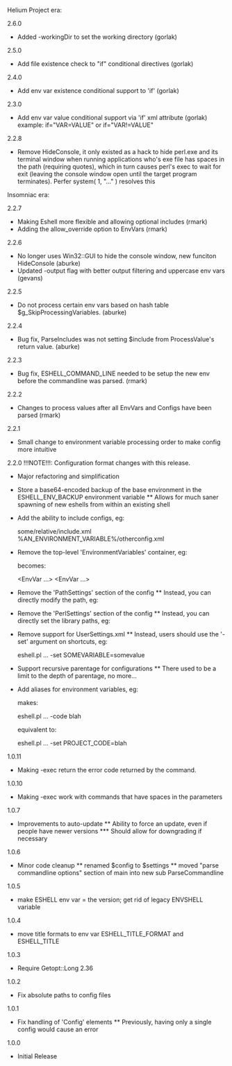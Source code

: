 Helium Project era:

2.6.0
* Added -workingDir to set the working directory (gorlak)

2.5.0
* Add file existence check to "if" conditional directives (gorlak)

2.4.0
* Add env var existence conditional support to 'if' (gorlak)

2.3.0
* Add env var value conditional support via 'if' xml attribute (gorlak)
  example: if="VAR=VALUE" or if="VAR!=VALUE"

2.2.8
* Remove HideConsole, it only existed as a hack to hide perl.exe and its terminal window when
  running applications who's exe file has spaces in the path (requiring quotes), which in turn
  causes perl's exec to wait for exit (leaving the console window open until the target program
  terminates).  Perfer system( 1, "..." ) resolves this

Insomniac era:

2.2.7
* Making Eshell more flexible and allowing optional includes (rmark)
* Adding the allow_override option to EnvVars (rmark)

2.2.6
* No longer uses Win32::GUI to hide the console window, new funciton HideConsole (aburke)
* Updated -output flag with better output filtering and uppercase env vars (gevans)

2.2.5
* Do not process certain env vars based on hash table $g_SkipProcessingVariables. (aburke)

2.2.4
* Bug fix, ParseIncludes was not setting $include from ProcessValue's return value. (aburke)

2.2.3
* Bug fix, ESHELL_COMMAND_LINE needed to be setup the new env before the commandline was parsed. (rmark)

2.2.2
* Changes to process values after all EnvVars and Configs have been parsed (rmark)

2.2.1
* Small change to environment variable processing order to make config more intuitive

2.2.0
!!!NOTE!!!: Configuration format changes with this release.

* Major refactoring and simplification

* Store a base64-encoded backup of the base environment in the ESHELL_ENV_BACKUP environment variable
** Allows for much saner spawning of new eshells from within an existing shell

* Add the ability to include configs, eg:

  <Include>some/relative/include.xml</Include>
  <Include>%AN_ENVIRONMENT_VARIABLE%/otherconfig.xml</Include>

* Remove the top-level 'EnvironmentVariables' container, eg:

  <EnvironmentVariables>
    <EnvVar ...>
    <EnvVar ...>
  </EnvironmentVariables>
  
  becomes:
  
  <EnvVar ...>
  <EnvVar ...>

* Remove the 'PathSettings' section of the config
** Instead, you can directly modify the path, eg:

  <EnvVar variableName="PATH" value="%PATH%;/some/new/path" />
  
* Remove the 'PerlSettings' section of the config
** Instead, you can directly set the library paths, eg:

  <EnvVar variableName="PERL5LIB" value="%PERL5LIB%;/some/perl/dir" />

* Remove support for UserSettings.xml
** Instead, users should use the '-set' argument on shortcuts, eg:

  eshell.pl ... -set SOMEVARIABLE=somevalue
  
* Support recursive parentage for configurations
** There used to be a limit to the depth of parentage, no more...

* Add aliases for environment variables, eg:

    <EnvironmentVariableAlias aliasName="code" envVarName="PROJECT_CODE" />
  
  makes:
  
    eshell.pl ... -code blah
    
  equivalent to:
  
    eshell.pl ... -set PROJECT_CODE=blah
  

1.0.11
* Making -exec return the error code returned by the command.

1.0.10
* Making -exec work with commands that have spaces in the parameters

1.0.7
* Improvements to auto-update
** Ability to force an update, even if people have newer versions
*** Should allow for downgrading if necessary

1.0.6
* Minor code cleanup 
** renamed $config to $settings 
** moved "parse commandline options" section of main into new sub ParseCommandline

1.0.5
* make ESHELL env var = the version; get rid of legacy ENVSHELL variable

1.0.4
* move title formats to env var ESHELL_TITLE_FORMAT and ESHELL_TITLE

1.0.3
* Require Getopt::Long 2.36

1.0.2
* Fix absolute paths to config files

1.0.1
* Fix handling of 'Config' elements
** Previously, having only a single config would cause an error

1.0.0
* Initial Release